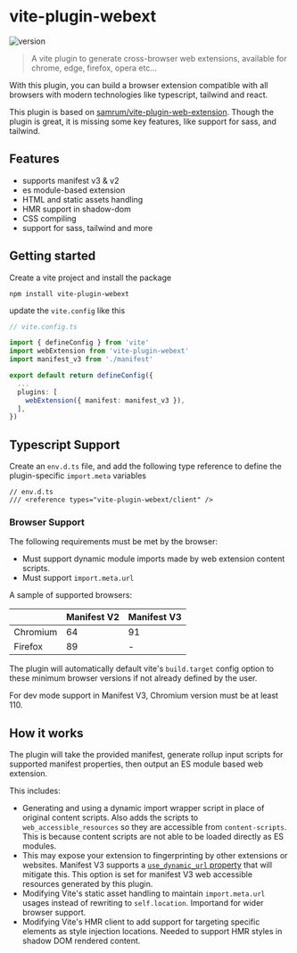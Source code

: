 # vite-plugin-webext

![version](https://img.shields.io/github/package-json/v/graygalaxy/vite-webext)

> A vite plugin to generate cross-browser web extensions, available for chrome, edge, firefox, opera etc...

With this plugin, you can build a browser extension compatible with all browsers with modern technologies like typescript, tailwind and react.

This plugin is based on [samrum/vite-plugin-web-extension](https://github.com/samrum/vite-plugin-web-extension). Though the plugin is great, it is missing some key features, like support for sass, and tailwind.

## Features

- supports manifest v3 & v2
- es module-based extension
- HTML and static assets handling
- HMR support in shadow-dom
- CSS compiling
- support for sass, tailwind and more

## Getting started

Create a vite project and install the package

```
npm install vite-plugin-webext
```

update the `vite.config` like this

```ts
// vite.config.ts

import { defineConfig } from 'vite'
import webExtension from 'vite-plugin-webext'
import manifest_v3 from './manifest'

export default return defineConfig({
  ...
  plugins: [
    webExtension({ manifest: manifest_v3 }),
  ],
})
```

## Typescript Support

Create an `env.d.ts` file, and add the following type reference to define the plugin-specific `import.meta` variables

```
// env.d.ts
/// <reference types="vite-plugin-webext/client" />
```

### Browser Support

The following requirements must be met by the browser:

- Must support dynamic module imports made by web extension content scripts.
- Must support `import.meta.url`

A sample of supported browsers:

|          | Manifest V2 | Manifest V3 |
| -------- | ----------- | ----------- |
| Chromium | 64          | 91          |
| Firefox  | 89          | -           |

The plugin will automatically default vite's `build.target` config option to these minimum browser versions if not already defined by the user.

For dev mode support in Manifest V3, Chromium version must be at least 110.

## How it works

The plugin will take the provided manifest, generate rollup input scripts for supported manifest properties, then output an ES module based web extension.

This includes:

- Generating and using a dynamic import wrapper script in place of original content scripts. Also adds the scripts to `web_accessible_resources` so they are accessible from `content-scripts`. This is because content scripts are not able to be loaded directly as ES modules.
- This may expose your extension to fingerprinting by other extensions or websites. Manifest V3 supports a [`use_dynamic_url` property](https://developer.chrome.com/docs/extensions/mv3/manifest/web_accessible_resources/#:~:text=access%20the%20resources.-,use_dynamic_url,-If%20true%2C%20only) that will mitigate this. This option is set for manifest V3 web accessible resources generated by this plugin.
- Modifying Vite's static asset handling to maintain `import.meta.url` usages instead of rewriting to `self.location`. Importand for wider browser support.
- Modifying Vite's HMR client to add support for targeting specific elements as style injection locations. Needed to support HMR styles in shadow DOM rendered content.
